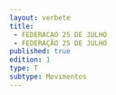 ```yaml
---
layout: verbete
title:
 - FEDERACAO 25 DE JULHO
 - FEDERAÇÃO 25 DE JULHO
published: true
edition: 1  
type: T
subtype: Movimentos
---
```


